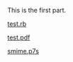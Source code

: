 This is the first part.




[test.rb](./test.rb)

[test.pdf](./test.pdf)

[smime.p7s](./smime_0001.p7s)